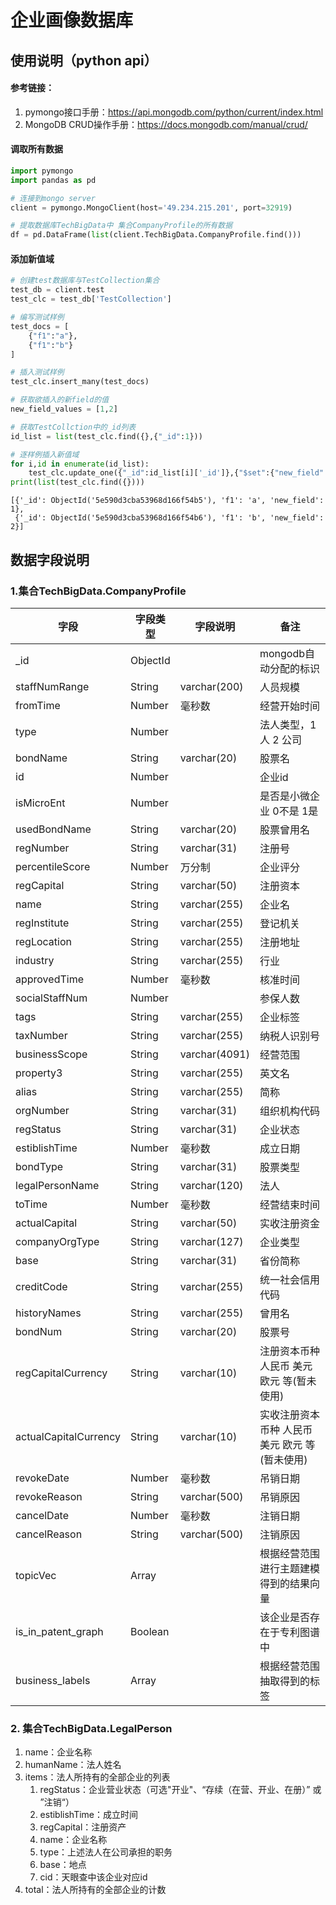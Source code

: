 # 企业画像数据库

## 使用说明（python api）

#### 参考链接：

1.  pymongo接口手册：https://api.mongodb.com/python/current/index.html
2.  MongoDB CRUD操作手册：https://docs.mongodb.com/manual/crud/

#### 调取所有数据

```python
import pymongo
import pandas as pd

# 连接到mongo server
client = pymongo.MongoClient(host='49.234.215.201', port=32919)

# 提取数据库TechBigData中 集合CompanyProfile的所有数据
df = pd.DataFrame(list(client.TechBigData.CompanyProfile.find()))
```

#### 添加新值域

```python
# 创建test数据库与TestCollection集合
test_db = client.test
test_clc = test_db['TestCollection']

# 编写测试样例
test_docs = [
    {"f1":"a"},
    {"f1":"b"}
]

# 插入测试样例
test_clc.insert_many(test_docs)

# 获取欲插入的新field的值
new_field_values = [1,2]

# 获取TestCollction中的_id列表
id_list = list(test_clc.find({},{"_id":1}))

# 逐样例插入新值域
for i,id in enumerate(id_list):
    test_clc.update_one({"_id":id_list[i]['_id']},{"$set":{"new_field":new_field_values[i]}})
print(list(test_clc.find({})))
```

```shell
[{'_id': ObjectId('5e590d3cba53968d166f54b5'), 'f1': 'a', 'new_field': 1},
 {'_id': ObjectId('5e590d3cba53968d166f54b6'), 'f1': 'b', 'new_field': 2}]
```



## 数据字段说明

### 1.集合TechBigData.CompanyProfile

| 字段         | 字段类型 | 字段说明  | 备注                                        |
| --------------------- | ------ | ------------- | ----------------------------------------------- |
| _id | ObjectId |  | mongodb自动分配的标识 |
| staffNumRange | String | varchar(200) | 人员规模 |
| fromTime              | Number | 毫秒数        | 经营开始时间                                    |
| type                  | Number |               | 法人类型，1 人 2 公司                           |
| bondName              | String | varchar(20)   | 股票名                                          |
| id                    | Number |               | 企业id                                          |
| isMicroEnt            | Number |               | 是否是小微企业 0不是 1是                        |
| usedBondName          | String | varchar(20)   | 股票曾用名                                      |
| regNumber             | String | varchar(31)   | 注册号                                          |
| percentileScore       | Number | 万分制        | 企业评分                                        |
| regCapital            | String | varchar(50)   | 注册资本                                        |
| name                  | String | varchar(255)  | 企业名                                          |
| regInstitute          | String | varchar(255)  | 登记机关                                        |
| regLocation           | String | varchar(255)  | 注册地址                                        |
| industry              | String | varchar(255)  | 行业                                            |
| approvedTime          | Number | 毫秒数        | 核准时间                                        |
| socialStaffNum        | Number |               | 参保人数                                        |
| tags                  | String | varchar(255)  | 企业标签                                        |
| taxNumber             | String | varchar(255)  | 纳税人识别号                                    |
| businessScope         | String | varchar(4091) | 经营范围                                        |
| property3             | String | varchar(255)  | 英文名                                          |
| alias                 | String | varchar(255)  | 简称                                            |
| orgNumber             | String | varchar(31)   | 组织机构代码                                    |
| regStatus             | String | varchar(31)   | 企业状态                                        |
| estiblishTime         | Number | 毫秒数        | 成立日期                                        |
| bondType              | String | varchar(31)   | 股票类型                                        |
| legalPersonName       | String | varchar(120)  | 法人                                            |
| toTime                | Number | 毫秒数        | 经营结束时间                                    |
| actualCapital         | String | varchar(50)   | 实收注册资金                                    |
| companyOrgType        | String | varchar(127)  | 企业类型                                        |
| base                  | String | varchar(31)   | 省份简称                                        |
| creditCode            | String | varchar(255)  | 统一社会信用代码                                |
| historyNames          | String | varchar(255)  | 曾用名                                          |
| bondNum               | String | varchar(20)   | 股票号                                          |
| regCapitalCurrency    | String | varchar(10)   | 注册资本币种  人民币 美元 欧元 等(暂未使用)     |
| actualCapitalCurrency | String | varchar(10)   | 实收注册资本币种  人民币 美元 欧元 等(暂未使用) |
| revokeDate            | Number | 毫秒数        | 吊销日期                                        |
| revokeReason          | String | varchar(500)  | 吊销原因                                        |
| cancelDate            | Number | 毫秒数        | 注销日期                                        |
| cancelReason          | String | varchar(500)  | 注销原因                                        |
| topicVec | Array | | 根据经营范围进行主题建模得到的结果向量 |
| is_in_patent_graph | Boolean | | 该企业是否存在于专利图谱中 |
| business_labels | Array | |根据经营范围抽取得到的标签 |

### 2. 集合TechBigData.LegalPerson

1.  name：企业名称
2.  humanName：法人姓名
3.  items：法人所持有的全部企业的列表
    1.  regStatus：企业营业状态（可选"开业"、“存续（在营、开业、在册）” 或 ”注销“）
    2.  estiblishTime：成立时间
    3.  regCapital：注册资产
    4.  name：企业名称
    5.  type：上述法人在公司承担的职务
    6.  base：地点
    7.  cid：天眼查中该企业对应id
4.  total：法人所持有的全部企业的计数
